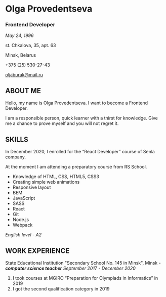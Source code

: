 # Olga Provedentseva
### Frontend  Developer
*May 24, 1996*

st. Chkalova, 35, apt. 63

Minsk, Belarus

+375 (25) 530-27-43

oljaburak@mail.ru

## **ABOUT ME**
Hello, my name is Olga Provedentseva. I want to become a Frontend Developer. 

I am a responsible person, quick learner with a thirst for knowledge. Give me a chance to prove myself and you will not regret it.

## **SKILLS**
In December 2020, I enrolled for the “React Developer” course of Senla company.

At the moment I am attending a preparatory course from RS School.

- Knowledge of HTML, CSS, HTML5, CSS3
- Creating simple web animations
- Responsive layout
- BEM
- JavaScript
- SASS
- React
- Git
- Node.js
- Webpack

*English level - A2*

## **WORK EXPERIENCE**
State Educational Institution "Secondary School No. 145 in Minsk", Minsk - ***computer science teacher***
*September 2017 - December 2020*
1. I took courses at MGIRO “Preparation for Olympiads in Informatics” in 2019
2. I got the second qualification category in 2019
